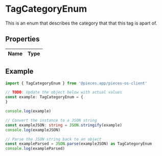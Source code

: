 
# TagCategoryEnum

This is an enum that describes the category that that this tag is apart of.

## Properties

Name | Type
------------ | -------------

## Example

```typescript
import { TagCategoryEnum } from '@pieces.app/pieces-os-client'

// TODO: Update the object below with actual values
const example: TagCategoryEnum = {
}

console.log(example)

// Convert the instance to a JSON string
const exampleJSON: string = JSON.stringify(example)
console.log(exampleJSON)

// Parse the JSON string back to an object
const exampleParsed = JSON.parse(exampleJSON) as TagCategoryEnum
console.log(exampleParsed)
```


